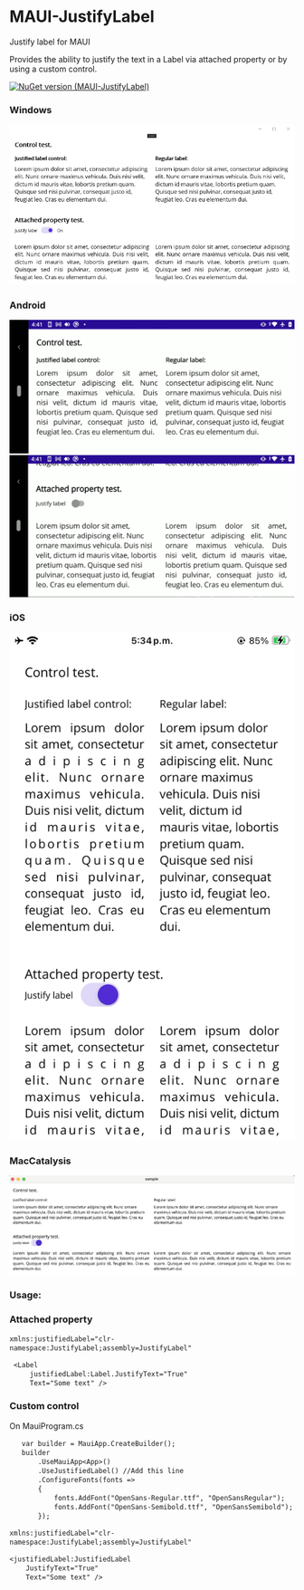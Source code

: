 # MAUI-JustifyLabel
 
Justify label for MAUI

Provides the ability to justify the text in a Label via attached property or by using a custom control.

[![NuGet version (MAUI-JustifyLabel)](https://img.shields.io/nuget/v/JustifyLabel-MAUI.svg)](https://www.nuget.org/packages/JustifyLabel-MAUI/)


### Windows
![Sample](https://raw.githubusercontent.com/Jon2G/MAUI-JustifyLabel/main/screenshots/windows.PNG)

### Android
![Sample](https://raw.githubusercontent.com/Jon2G/MAUI-JustifyLabel/main/screenshots/android_1.PNG)
![Sample](https://raw.githubusercontent.com/Jon2G/MAUI-JustifyLabel/main/screenshots/android_2.PNG)

### iOS
![Sample](https://raw.githubusercontent.com/Jon2G/MAUI-JustifyLabel/main/screenshots/ios.jpeg)

### MacCatalysis
![Sample](https://raw.githubusercontent.com/Jon2G/MAUI-JustifyLabel/main/screenshots/mac.png)


### Usage:
### Attached property
```
xmlns:justifiedLabel="clr-namespace:JustifyLabel;assembly=JustifyLabel"
```

```
 <Label
     justifiedLabel:Label.JustifyText="True"
     Text="Some text" />
```

### Custom control

On MauiProgram.cs
```
   var builder = MauiApp.CreateBuilder();
   builder
       .UseMauiApp<App>()
       .UseJustifiedLabel() //Add this line
       .ConfigureFonts(fonts =>
       {
           fonts.AddFont("OpenSans-Regular.ttf", "OpenSansRegular");
           fonts.AddFont("OpenSans-Semibold.ttf", "OpenSansSemibold");
       });
```

```
xmlns:justifiedLabel="clr-namespace:JustifyLabel;assembly=JustifyLabel"
```

```
<justifiedLabel:JustifiedLabel
    JustifyText="True"
    Text="Some text" />
```